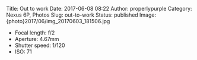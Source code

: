 Title: Out to work
Date: 2017-06-08 08:22
Author: properlypurple
Category: Nexus 6P, Photos
Slug: out-to-work
Status: published
Image: {photo}2017/06/img_20170603_181506.jpg

-   Focal length: f/2
-   Aperture: 4.67mm
-   Shutter speed: 1/120
-   ISO: 71
